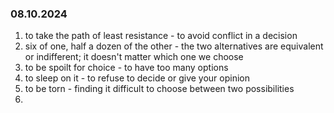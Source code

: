 ### 08.10.2024

1. to take the path of least resistance - to avoid conflict in a decision
2. six of one, half a dozen of the other - the two alternatives are equivalent or indifferent; it doesn't matter which one we choose
3. to be spoilt for choice - to have too many options
4. to sleep on it - to refuse to decide or give your opinion
5. to be torn - finding it difficult to choose between two possibilities
6. 